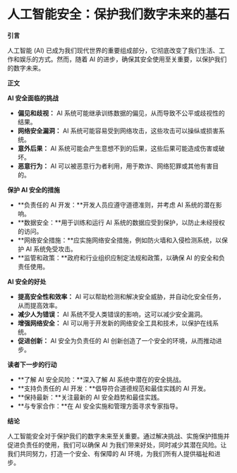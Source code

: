 # 人工智能安全：保护我们数字未来的基石

**引言**

人工智能 (AI) 已成为我们现代世界的重要组成部分，它彻底改变了我们生活、工作和娱乐的方式。然而，随着 AI 的进步，确保其安全使用至关重要，以保护我们的数字未来。

**正文**

**AI 安全面临的挑战**

* **偏见和歧视：** AI 系统可能继承训练数据的偏见，从而导致不公平或歧视性的结果。
* **网络安全漏洞：** AI 系统可能容易受到网络攻击，这些攻击可以操纵或损害系统。
* **意外后果：** AI 系统可能会产生意想不到的后果，这些后果可能造成伤害或破坏。
* **恶意行为：** AI 可以被恶意行为者利用，用于欺诈、网络犯罪或其他有害目的。

**保护 AI 安全的措施**

* **负责任的 AI 开发：**开发人员应遵守道德准则，并考虑 AI 系统的潜在影响。
* **数据安全：**用于训练和运行 AI 系统的数据应受到保护，以防止未经授权的访问。
* **网络安全措施：**应实施网络安全措施，例如防火墙和入侵检测系统，以保护 AI 系统免受攻击。
* **监管和政策：**政府和行业组织应制定法规和政策，以确保 AI 的安全和负责任使用。

**AI 安全的好处**

* **提高安全性和效率：** AI 可以帮助检测和解决安全威胁，并自动化安全任务，从而提高效率。
* **减少人为错误：** AI 系统不受人类错误的影响，这可以减少安全漏洞。
* **增强网络安全：** AI 可以用于开发新的网络安全工具和技术，以保护在线系统。
* **促进创新：** AI 安全为负责任的 AI 创新创造了一个安全的环境，从而推动进步。

**读者下一步的行动**

* **了解 AI 安全风险：**深入了解 AI 系统中潜在的安全挑战。
* **支持负责任的 AI 开发：**倡导符合道德规范和最佳实践的 AI 开发。
* **保持最新：**关注最新的 AI 安全趋势和最佳实践。
* **与专家合作：**在 AI 安全实施和管理方面寻求专家指导。

**结论**

人工智能安全对于保护我们的数字未来至关重要。通过解决挑战、实施保护措施并促进负责任的使用，我们可以确保 AI 为我们带来好处，同时减少其潜在风险。让我们共同努力，打造一个安全、有保障的 AI 环境，为我们所有人提供福祉和进步。
